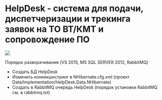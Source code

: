﻿# HelpDesk - система для подачи, диспетчеризации и трекинга заявок на ТО ВТ/КМТ и сопровождение ПО
<img src=https://user-images.githubusercontent.com/15001513/33117479-6fa13814-cf8a-11e7-805f-9cbc3c132395.png>
<p>Порядок разворачивания (VS 2015, MS SQL SERVER 2012, RabbitMQ)</p>
<ul>
  <li>Создать БД HelpDesk</li>
  <li>Изменить коннекшнстринг в NHibernate.cfg.xml (проект Data/Implementation/HelpDesk.Data.NHibernate)</li>
  <li>Создать в RabbitMQ очередь HelpDesk (порядок установки RabbitMQ см. в rabbitmq.txt)</li>
</ul>
